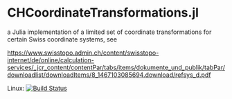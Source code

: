 # CHCoordinateTransformations.jl

a Julia implementation of a limited set of coordinate transformations for certain Swiss coordinate systems, see

https://www.swisstopo.admin.ch/content/swisstopo-internet/de/online/calculation-services/_jcr_content/contentPar/tabs/items/dokumente_und_publik/tabPar/downloadlist/downloadItems/8_1467103085694.download/refsys_d.pdf


Linux: [![Build Status](https://travis-ci.org/kafisatz/CHCoordinateTransformations.jl.svg?branch=master)](https://travis-ci.org/kafisatz/CHCoordinateTransformations.jl)
